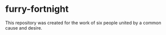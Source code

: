 # furry-fortnight
This repository was created for the work of six people united by a common cause and desire.
